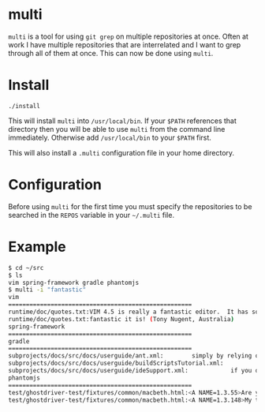 # multi

`multi` is a tool for using `git grep` on multiple repositories at once. Often at work I have multiple repositories that are interrelated and I want to grep through all of them at once. This can now be done using `multi`.

# Install

`./install`

This will install `multi` into `/usr/local/bin`. If your `$PATH` references that directory then you will be able to use `multi` from the command line immediately. Otherwise add `/usr/local/bin` to your `$PATH` first.

This will also install a `.multi` configuration file in your home directory.

# Configuration

Before using `multi` for the first time you must specify the repositories to be searched in the `REPOS` variable in your `~/.multi` file.

# Example

```bash
$ cd ~/src
$ ls
vim spring-framework gradle phantomjs
$ multi -i "fantastic"
vim
====================================================
runtime/doc/quotes.txt:VIM 4.5 is really a fantastic editor.  It has sooooo many features and more
runtime/doc/quotes.txt:fantastic it is! (Tony Nugent, Australia)
spring-framework
====================================================
gradle
====================================================
subprojects/docs/src/docs/userguide/ant.xml:        simply by relying on Groovy, and the fantastic <literal>AntBuilder</literal>.
subprojects/docs/src/docs/userguide/buildScriptsTutorial.xml:            relying on Groovy. Groovy is shipped with the fantastic <literal>AntBuilder</literal>. Using Ant tasks
subprojects/docs/src/docs/userguide/ideSupport.xml:            if you do this you have a fantastic IDE support for developing Gradle scripts. Of course if you use
phantomjs
====================================================
test/ghostdriver-test/fixtures/common/macbeth.html:<A NAME=1.3.55>Are ye fantastical, or that indeed</A><br>
test/ghostdriver-test/fixtures/common/macbeth.html:<A NAME=1.3.148>My thought, whose murder yet is but fantastical,</A><br>

